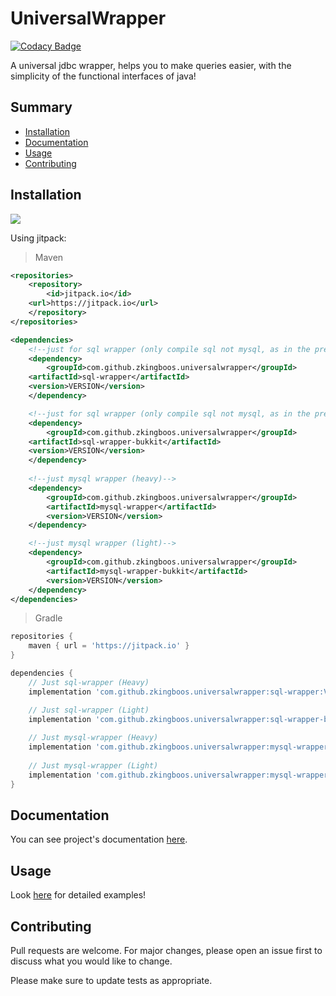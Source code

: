 # UniversalWrapper

[![Codacy Badge](https://app.codacy.com/project/badge/Grade/1abf5f28f9d44d1281619cd726cdd658)](https://www.codacy.com/manual/zkingboos/UniversalWrapper?utm_source=github.com&amp;utm_medium=referral&amp;utm_content=zkingboos/UniversalWrapper&amp;utm_campaign=Badge_Grade)

A universal jdbc wrapper, helps you to make queries easier, with the simplicity of the functional interfaces of java!

## Summary

* [Installation](#installation)
* [Documentation](#documentation)
* [Usage](#usage)
* [Contributing](#contributing)

## Installation

[![](https://jitpack.io/v/zkingboos/UniversalWrapper.svg)](https://jitpack.io/#zkingboos/UniversalWrapper)

Using jitpack:

> Maven

```xml
<repositories>
    <repository>
        <id>jitpack.io</id>
	<url>https://jitpack.io</url>
    </repository>
</repositories>

<dependencies>
    <!--just for sql wrapper (only compile sql not mysql, as in the previous version) (heavy)-->
    <dependency>
        <groupId>com.github.zkingboos.universalwrapper</groupId>
	<artifactId>sql-wrapper</artifactId>
	<version>VERSION</version>
    </dependency>

    <!--just for sql wrapper (only compile sql not mysql, as in the previous version) (light)-->
    <dependency>
        <groupId>com.github.zkingboos.universalwrapper</groupId>
	<artifactId>sql-wrapper-bukkit</artifactId>
	<version>VERSION</version>
    </dependency>
    
    <!--just mysql wrapper (heavy)-->
    <dependency>
        <groupId>com.github.zkingboos.universalwrapper</groupId>
        <artifactId>mysql-wrapper</artifactId>
        <version>VERSION</version>
    </dependency>

    <!--just mysql wrapper (light)-->
    <dependency>
        <groupId>com.github.zkingboos.universalwrapper</groupId>
        <artifactId>mysql-wrapper-bukkit</artifactId>
        <version>VERSION</version>
    </dependency>
</dependencies>
```

> Gradle

```gradle
repositories {
    maven { url = 'https://jitpack.io' }
}

dependencies {
    // Just sql-wrapper (Heavy)
    implementation 'com.github.zkingboos.universalwrapper:sql-wrapper:VERSION'

    // Just sql-wrapper (Light)
    implementation 'com.github.zkingboos.universalwrapper:sql-wrapper-bukkit:VERSION'
    
    // Just mysql-wrapper (Heavy)
    implementation 'com.github.zkingboos.universalwrapper:mysql-wrapper:VERSION'
    
    // Just mysql-wrapper (Light)
    implementation 'com.github.zkingboos.universalwrapper:mysql-wrapper-bukkit:VERSION'
}
```

## Documentation

You can see project's documentation [here](https://zkingboos.github.io/UniversalWrapper).

## Usage

Look [here](https://github.com/zkingboos/UniversalWrapper/tree/master/examples) for detailed examples!

## Contributing

Pull requests are welcome. For major changes, please open an issue first to discuss what you would like to change.

Please make sure to update tests as appropriate.
